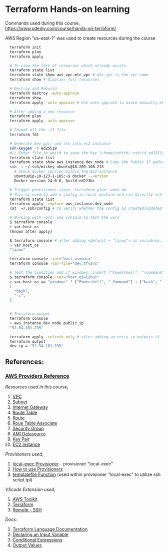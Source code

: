 # Terraform Hands-on learning

Commands used during this course, https://www.udemy.com/course/hands-on-terraform/

AWS Region "us-east-1" was used to create resources during the course

```sh 
  terraform init
  terraform plan
  terraform apply

  # To view the list of resources which already exists
  terraform state list
  terraform state show aws_vpc.mtc_vpc # mtc_vpc is the vpc name
  terraform show # Displays full resources

  # Destroy and Rebuild
  terraform destroy -auto-approve 
  terraform show
  terraform apply -auto-approve # Use auto approve to avoid manually entering 'yes'

  # After adding a new resource
  terraform plan
  terraform apply -auto-approve

  # Format all the .tf file
  terraform fmt 

  # Generate key-pair and ssh into ec2 instance
  ssh-keygen -t ed25519
  #// Enter file in which to save the key (/home/rohith/.ssh/id_ed25519): /home/rohith/.ssh/mtckey
  terraform state list
  terraform state show aws_instance.dev_node # Copy the Public IP address
  ssh -i ~/.ssh/mtckey ubuntu@18.209.108.213
    # Check docker version within the EC2 instance
    ubuntu@ip-10-123-1-185:~$ docker --version
    Docker version 24.0.6, build ed223bc

  # Trigger provisioner since 'terraform plan' wont do. 
  # This is used to add a config in local machine and can directly ssh into the ec2 instance without providing key 
  terraform state list
  terraform apply -replace aws_instance.dev_node
  cat  ~/.ssh/config # to verify whether the config is created/updated

  # Working with vars, use console to test the vars
  $ terraform console
  > var.host_os
  (known after apply)

  $ terraform console # after adding <default = "linux"> in variables.tf
  > var.host_os
  "linux"

  terraform console -var="host_os=unix"
  terraform console -var-file="dev.tfvars"

  # Test the condition and if windows, insert ["Powershell", "-Command"]
  $ terraform console -var="host_os=linux"
  > var.host_os == "windows" ? ["Powershell", "-Command"] : ["bash", "-c"]
  [
    "bash",
    "-c",
  ]


  # Terraform output
  terraform console
  > aws_instance.dev_node.public_ip
  "52.54.181.235"

  terraform apply -refresh-only # after adding an entry in outputs.tf file by specifying what ouputs are required for automation purpose
  terraform output
  dev_ip = "52.54.181.235"

```

## References:

### [AWS Providers Reference](ttps://registry.terraform.io/providers/hashicorp/aws/latest/docs)

*Resources used in this course,*
1. [VPC](https://registry.terraform.io/providers/hashicorp/aws/latest/docs/resources/vpc)
1. [Subnet](https://registry.terraform.io/providers/hashicorp/aws/latest/docs/resources/subnet)
1. [Internet Gateway](https://registry.terraform.io/providers/hashicorp/aws/latest/docs/resources/internet_gateway)
1. [Route Table](https://registry.terraform.io/providers/hashicorp/aws/latest/docs/resources/route_table)
1. [Route](https://registry.terraform.io/providers/hashicorp/aws/latest/docs/resources/route)
1. [Roue Table Associate](https://registry.terraform.io/providers/hashicorp/aws/latest/docs/resources/route_table_association)
1. [Security Group](https://registry.terraform.io/providers/hashicorp/aws/latest/docs/resources/security_group)
1. [AMI Datasource](https://registry.terraform.io/providers/hashicorp/aws/latest/docs/data-sources/ami)
1. [Key Pair](https://registry.terraform.io/providers/hashicorp/aws/latest/docs/resources/key_pair)
1. [EC2 Instance](https://registry.terraform.io/providers/hashicorp/aws/latest/docs/resources/instance)


*Provisioners used,*
1. [local-exec Provisioner](https://developer.hashicorp.com/terraform/language/resources/provisioners/local-exec) - provisioner "local-exec"
1. [How to use Provisioners](https://developer.hashicorp.com/terraform/language/resources/provisioners/syntax#how-to-use-provisioners)
1. [templatefile Function](https://developer.hashicorp.com/terraform/language/functions/templatefile) (used within provisioner "local-exec" to utilize ssh script tpl)


*VScode Extension used,*
1. [AWS Toolkit](https://marketplace.visualstudio.com/items?itemName=AmazonWebServices.aws-toolkit-vscode)
1. [Terraform](https://marketplace.visualstudio.com/items?itemName=4ops.terraform)
1. [Remote - SSH](https://marketplace.visualstudio.com/items?itemName=ms-vscode-remote.remote-ssh)


*Docs:*
1. [Terraform Language Documentation](https://developer.hashicorp.com/terraform/language)
1. [Declaring an Input Variable](https://developer.hashicorp.com/terraform/language/values/variables)
1. [Conditional Expressions](https://developer.hashicorp.com/terraform/language/expressions/conditionals)
1. [Output Values](https://developer.hashicorp.com/terraform/language/values/outputs)


